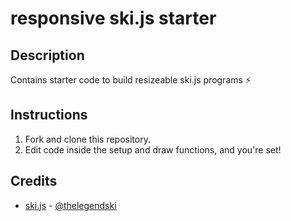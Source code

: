 # responsive ski.js starter

## Description
Contains starter code to build resizeable ski.js programs ⚡

## Instructions
1. Fork and clone this repository.
2. Edit code inside the setup and draw functions, and you're set!

## Credits
- [ski.js](https://github.com/thelegendski/ski.js) - [@thelegendski](https://github.com/thelegendski)
